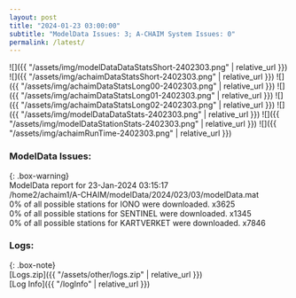 ```yaml
---
layout: post
title: "2024-01-23 03:00:00"
subtitle: "ModelData Issues: 3; A-CHAIM System Issues: 0"
permalink: /latest/
---
```


![]({{ "/assets/img/modelDataDataStatsShort-2402303.png" | relative_url }})
![]({{ "/assets/img/achaimDataStatsShort-2402303.png" | relative_url }})
![]({{ "/assets/img/achaimDataStatsLong00-2402303.png" | relative_url }})
![]({{ "/assets/img/achaimDataStatsLong01-2402303.png" | relative_url }})
![]({{ "/assets/img/achaimDataStatsLong02-2402303.png" | relative_url }})
![]({{ "/assets/img/modelDataDataStats-2402303.png" | relative_url }})
![]({{ "/assets/img/modelDataStationStats-2402303.png" | relative_url }})
![]({{ "/assets/img/achaimRunTime-2402303.png" | relative_url }})


### ModelData Issues:  
  
{: .box-warning}  
 ModelData report for 23-Jan-2024 03:15:17   
 /home2/achaim1/A-CHAIM/modelData/2024/023/03/modelData.mat   
 0% of all possible stations for IONO were downloaded. x3625   
 0% of all possible stations for SENTINEL were downloaded. x1345   
 0% of all possible stations for KARTVERKET were downloaded. x7846   
  


### Logs:  
  
{: .box-note}  
[Logs.zip]({{ "/assets/other/logs.zip" | relative_url }})  
[Log Info]({{ "/logInfo" | relative_url }})  

